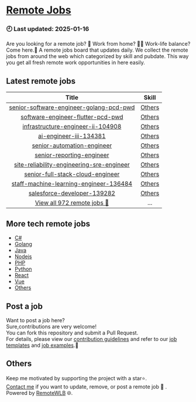 # [Remote Jobs](https://github.com/RemoteWLB/remote-jobs)  
### 🕘 Last updated: 2025-01-16  
Are you looking for a remote job? 💼 Work from home? 👩‍💻 Work-life balance?  
Come here.🎁 A remote jobs board that updates daily. We collect the remote jobs from around the web which categorized by skill and pubdate. This way you get all fresh remote work opportunities in here easily.  
  
## Latest remote jobs  
| Title | Skill |  
|:-----:|:-----:|  
| [senior-software-engineer-golang-pcd-pwd](https://github.com/RemoteWLB/remote-jobs/tree/main/jobs/Others/2025-01/senior-software-engineer-golang-pcd-pwd) | [Others](https://github.com/RemoteWLB/remote-jobs/tree/main/jobs/Others/) |  
| [software-engineer-flutter-pcd-pwd](https://github.com/RemoteWLB/remote-jobs/tree/main/jobs/Others/2025-01/software-engineer-flutter-pcd-pwd) | [Others](https://github.com/RemoteWLB/remote-jobs/tree/main/jobs/Others/) |  
| [infrastructure-engineer-ii-104908](https://github.com/RemoteWLB/remote-jobs/tree/main/jobs/Others/2025-01/infrastructure-engineer-ii-104908) | [Others](https://github.com/RemoteWLB/remote-jobs/tree/main/jobs/Others/) |  
| [ai-engineer-iii-134381](https://github.com/RemoteWLB/remote-jobs/tree/main/jobs/Others/2025-01/ai-engineer-iii-134381) | [Others](https://github.com/RemoteWLB/remote-jobs/tree/main/jobs/Others/) |  
| [senior-automation-engineer](https://github.com/RemoteWLB/remote-jobs/tree/main/jobs/Others/2025-01/senior-automation-engineer) | [Others](https://github.com/RemoteWLB/remote-jobs/tree/main/jobs/Others/) |  
| [senior-reporting-engineer](https://github.com/RemoteWLB/remote-jobs/tree/main/jobs/Others/2025-01/senior-reporting-engineer) | [Others](https://github.com/RemoteWLB/remote-jobs/tree/main/jobs/Others/) |  
| [site-reliability-engineering-sre-engineer](https://github.com/RemoteWLB/remote-jobs/tree/main/jobs/Others/2025-01/site-reliability-engineering-sre-engineer) | [Others](https://github.com/RemoteWLB/remote-jobs/tree/main/jobs/Others/) |  
| [senior-full-stack-cloud-engineer](https://github.com/RemoteWLB/remote-jobs/tree/main/jobs/Others/2025-01/senior-full-stack-cloud-engineer) | [Others](https://github.com/RemoteWLB/remote-jobs/tree/main/jobs/Others/) |  
| [staff-machine-learning-engineer-136484](https://github.com/RemoteWLB/remote-jobs/tree/main/jobs/Others/2025-01/staff-machine-learning-engineer-136484) | [Others](https://github.com/RemoteWLB/remote-jobs/tree/main/jobs/Others/) |  
| [salesforce-developer-139282](https://github.com/RemoteWLB/remote-jobs/tree/main/jobs/Others/2025-01/salesforce-developer-139282) | [Others](https://github.com/RemoteWLB/remote-jobs/tree/main/jobs/Others/) |  
| [View all 972 remote jobs 👋](https://github.com/RemoteWLB/remote-jobs/tree/main/jobs) | ... |  
## More tech remote jobs  
* [C#](https://github.com/RemoteWLB/remote-jobs/tree/main/jobs/C%23)  
* [Golang](https://github.com/RemoteWLB/remote-jobs/tree/main/jobs/Golang)   
* [Java](https://github.com/RemoteWLB/remote-jobs/tree/main/jobs/Java)   
* [Nodejs](https://github.com/RemoteWLB/remote-jobs/tree/main/jobs/Nodejs)   
* [PHP](https://github.com/RemoteWLB/remote-jobs/tree/main/jobs/PHP)   
* [Python](https://github.com/RemoteWLB/remote-jobs/tree/main/jobs/Python)   
* [React](https://github.com/RemoteWLB/remote-jobs/tree/main/jobs/React)   
* [Vue](https://github.com/RemoteWLB/remote-jobs/tree/main/jobs/Vue)   
* [Others](https://github.com/RemoteWLB/remote-jobs/tree/main/jobs/Others)  
## Post a job  
Want to post a job here?  
Sure,contributions are very welcome!  
You can fork this repository and submit a Pull Request.  
For details, please view our [contribution guidelines](https://github.com/RemoteWLB/remote-jobs/tree/main/.github/contributing.md) and refer to our [job templates](https://github.com/RemoteWLB/remote-jobs/tree/main/.github/jobs_template.md) and [job examples](https://github.com/RemoteWLB/remote-jobs/tree/main/.github/jobs_example.md).🤝  
## Others  
Keep me motivated by supporting the project with a star⭐.  
[Contact me](https://remotewlb.com/about) if you want to update, remove, or post a remote job 💼 .  
Powered by [RemoteWLB](https://remotewlb.com) 🌐.

